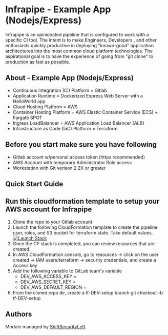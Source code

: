 # Infrapipe - Example App (Nodejs/Express)

Infrapipe is an opinionated pipeline that is configured to work with a specific CI tool.  The intent is to make Engineers, Developers , and other enthusiasts quickly productive in deploying "known-good" application architectures into the most common cloud platform technologies.  The aspirational goal is to have the experience of going from "git clone" to production as fast as possible.

## About - Example App (Nodejs/Express)
-   Continuous Integration (CI) Platform = Gitlab
-   Application Runtime = Dockerized Express Web Server with a HelloWorld app
-   Cloud Hosting Platform = AWS
-   Container Hosting Platform = AWS Elastic Container Service (ECS) + Fargate SPOT
-   Ingress LoadBalancer = AWS Application Load Balancer (ALB)
-   Infrastructure as Code (IaC) Platform = Terraform

## Before you start make sure you have following
-   Gitlab account w/personal access token (https recommended)
-   AWS Account with temporary Administrator Role access
-   Workstation with Git verison 2.2X or greater

## Quick Start Guide

## Run this cloudformation template to setup your AWS account for Infrapipe
1. Clone the repo to your Gitlab account
1. Launch the following CloudFormation template to create the pipeline user, roles, and S3 bucket for terraform state.  Take default values. [![Launch Stack](https://s3.amazonaws.com/cloudformation-examples/cloudformation-launch-stack.png)](https://console.aws.amazon.com/cloudformation/home?region=us-east-1#/stacks/new?stackName=InfraPipeSetup&templateURL=https://shiftsecurityleft-infrapipe-cf.s3.amazonaws.com/infrapipe/branch/master/cf-templates/infrapipe-setup.cfn.yaml) 
1. Once the CF stack is completed, you can review resources that are created.
1. In AWS CloudFormation console, go to resources -> click on the user created -> IAM users/terraform -> security credentials, and create a Access key
1. Add the following variable to GitLab team's variable 
   - DEV_AWS_ACCESS_KEY = <access key>
   - DEV_AWS_SECRET_KEY = <secret key>
   - DEV_AWS_DEFAULT_REGION = <your AWS default region>
1. From the cloned repo dir, create a tf-DEV-setup branch
   git checkout -b tf-DEV-setup




## Authors

Module managed by [ShiftSecurityLeft](https://shiftsecurityleft.io).

